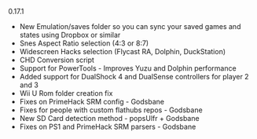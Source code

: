 0.17.1

- New Emulation/saves folder so you can sync your saved games and states using Dropbox or similar
- Snes Aspect Ratio selection (4:3 or 8:7)
- Widescreen Hacks selection (Flycast RA, Dolphin, DuckStation)
- CHD Conversion script
- Support for PowerTools - Improves Yuzu and Dolphin performance
- Added support for DualShock 4 and DualSense controllers for player 2 and 3
- Wii U Rom folder creation fix
- Fixes on PrimeHack SRM config - Godsbane
- Fixes for people with custom flathubs repos - Godsbane
- New SD Card detection method - popsUlfr + Godsbane
- Fixes on PS1 and PrimeHack SRM parsers - Godsbane
